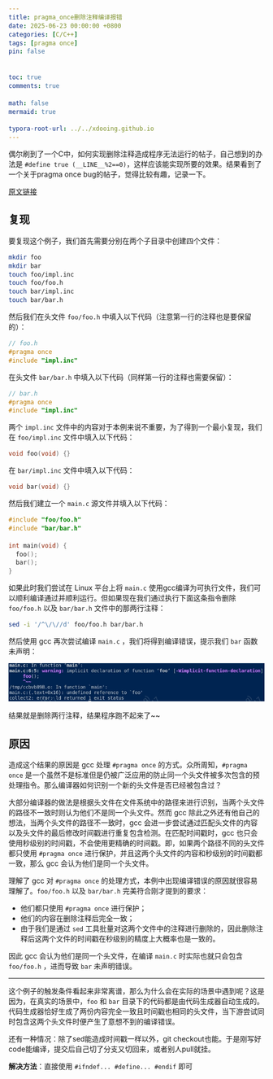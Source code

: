 ```yaml
---
title: pragma_once删除注释编译报错
date: 2025-06-23 00:00:00 +0800
categories: [C/C++]
tags: [pragma once]
pin: false


toc: true
comments: true

math: false
mermaid: true

typora-root-url: ../../xdooing.github.io
---
```








偶尔刷到了一个C中，如何实现删除注释造成程序无法运行的帖子，自己想到的办法是 `#define true (__LINE__%2==0)`，这样应该能实现所要的效果。结果看到了一个关于pragma once bug的帖子，觉得比较有趣，记录一下。

[原文链接](https://www.zhihu.com/question/646854372/answer/1918463227303539528)



## 复现

要复现这个例子，我们首先需要分别在两个子目录中创建四个文件：

```bash
mkdir foo
mkdir bar
touch foo/impl.inc
touch foo/foo.h
touch bar/impl.inc
touch bar/bar.h
```

然后我们在头文件 `foo/foo.h` 中填入以下代码（注意第一行的注释也是要保留的）：

```c
// foo.h
#pragma once
#include "impl.inc"
```

在头文件 `bar/bar.h` 中填入以下代码（同样第一行的注释也需要保留）：

```c
// bar.h
#pragma once
#include "impl.inc"
```

两个 `impl.inc` 文件中的内容对于本例来说不重要，为了得到一个最小复现，我们在 `foo/impl.inc` 文件中填入以下代码：

```c
void foo(void) {}
```

在 `bar/impl.inc` 文件中填入以下代码：

```c
void bar(void) {}
```

然后我们建立一个 `main.c` 源文件并填入以下代码：

```c
#include "foo/foo.h"
#include "bar/bar.h"

int main(void) {
  foo();
  bar();
}
```

如果此时我们尝试在 Linux 平台上将 `main.c` 使用gcc编译为可执行文件，我们可以顺利编译通过并顺利运行。但如果现在我们通过执行下面这条指令删除 `foo/foo.h` 以及 `bar/bar.h` 文件中的那两行注释：

```bash
sed -i '/^\/\//d' foo/foo.h bar/bar.h
```

然后使用 gcc 再次尝试编译 `main.c` ，我们将得到编译错误，提示我们 `bar` 函数未声明：

![](/assets/blog_res/assets/20250623-144146.jpg)

结果就是删除两行注释，结果程序跑不起来了~~



## 原因

造成这个结果的原因是 gcc 处理 `#pragma once` 的方式。众所周知，`#pragma once` 是一个虽然不是标准但是仍被广泛应用的防止同一个头文件被多次包含的预处理指令。那么编译器如何识别一个新的头文件是否已经被包含过？

大部分编译器的做法是根据头文件在文件系统中的路径来进行识别，当两个头文件的路径不一致时则认为他们不是同一个头文件。然而 gcc 除此之外还有他自己的想法，当两个头文件的路径不一致时，gcc 会进一步尝试通过匹配头文件的内容以及头文件的最后修改时间戳进行重复包含检测。在匹配时间戳时，gcc 也只会使用秒级别的时间戳，不会使用更精确的时间戳。即，如果两个路径不同的头文件都只使用 `#pragma once` 进行保护，并且这两个头文件的内容和秒级别的时间戳都一致，那么 gcc 会认为他们是同一个头文件。

理解了 gcc 对 `#pragma once` 的处理方式，本例中出现编译错误的原因就很容易理解了。`foo/foo.h` 以及 `bar/bar.h` 完美符合刚才提到的要求：

- 他们都只使用 `#pragma once` 进行保护； 
- 他们的内容在删除注释后完全一致；
- 由于我们是通过 `sed` 工具批量对这两个文件中的注释进行删除的，因此删除注释后这两个文件的时间戳在秒级别的精度上大概率也是一致的。

因此 gcc 会认为他们是同一个头文件，在编译 `main.c` 时实际也就只会包含 `foo/foo.h` ，进而导致 `bar` 未声明错误。



------

这个例子的触发条件看起来非常离谱，那么为什么会在实际的场景中遇到呢？这是因为，在真实的场景中，`foo` 和 `bar` 目录下的代码都是由代码生成器自动生成的。代码生成器恰好生成了两份内容完全一致且时间戳也相同的头文件，当下游尝试同时包含这两个头文件时便产生了意想不到的编译错误。

还有一种情况：除了sed能造成时间戳一样以外，git checkout也能。于是刚写好code能编译，提交后自己切了分支又切回来，或者别人pull就挂。



**解决方法**：直接使用 `#ifndef... #define... #endif` 即可

